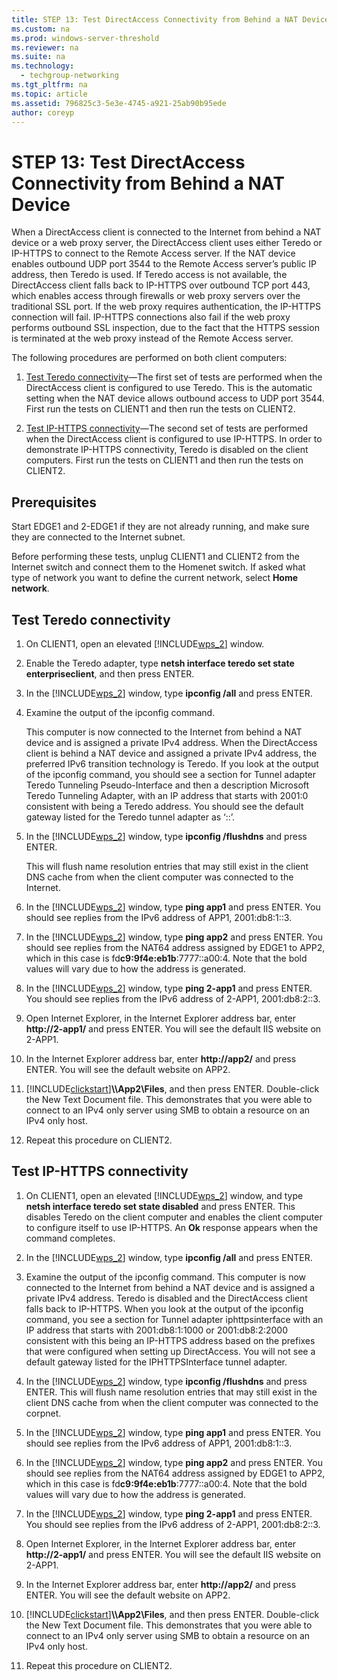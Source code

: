 ```yaml
---
title: STEP 13: Test DirectAccess Connectivity from Behind a NAT Device
ms.custom: na
ms.prod: windows-server-threshold
ms.reviewer: na
ms.suite: na
ms.technology: 
  - techgroup-networking
ms.tgt_pltfrm: na
ms.topic: article
ms.assetid: 796825c3-5e3e-4745-a921-25ab90b95ede
author: coreyp
---
```

# STEP 13: Test DirectAccess Connectivity from Behind a NAT Device
When a DirectAccess client is connected to the Internet from behind a NAT device or a web proxy server, the DirectAccess client uses either Teredo or IP\-HTTPS to connect to the Remote Access server. If the NAT device enables outbound UDP port 3544 to the Remote Access server’s public IP address, then Teredo is used. If Teredo access is not available, the DirectAccess client falls back to IP\-HTTPS over outbound TCP port 443, which enables access through firewalls or web proxy servers over the traditional SSL port. If the web proxy requires authentication, the IP\-HTTPS connection will fail. IP\-HTTPS connections also fail if the web proxy performs outbound SSL inspection, due to the fact that the HTTPS session is terminated at the web proxy instead of the Remote Access server.  
  
The following procedures are performed on both client computers:  
  
1.  [Test Teredo connectivity](assetId:///41f8195b-00a1-4991-9db8-3703514dbe0c#TeredoCLIENT1)—The first set of tests are performed when the DirectAccess client is configured to use Teredo. This is the automatic setting when the NAT device allows outbound access to UDP port 3544. First run the tests on CLIENT1 and then run the tests on CLIENT2.  
  
2.  [Test IP-HTTPS connectivity](assetId:///41f8195b-00a1-4991-9db8-3703514dbe0c#IPHTTPS_CLIENT1)—The second set of tests are performed when the DirectAccess client is configured to use IP\-HTTPS. In order to demonstrate IP\-HTTPS connectivity, Teredo is disabled on the client computers. First run the tests on CLIENT1 and then run the tests on CLIENT2.  
  
## Prerequisites  
Start EDGE1 and 2\-EDGE1 if they are not already running, and make sure they are connected to the Internet subnet.  
  
Before performing these tests, unplug CLIENT1 and CLIENT2 from the Internet switch and connect them to the Homenet switch. If asked what type of network you want to define the current network, select **Home network**.  
  
## <a name="TeredoCLIENT1"></a>Test Teredo connectivity  
  
1.  On CLIENT1, open an elevated [!INCLUDE[wps_2](includes/wps_2_md.md)] window.  
  
2.  Enable the Teredo adapter, type **netsh interface teredo set state enterpriseclient**, and then press ENTER.  
  
3.  In the [!INCLUDE[wps_2](includes/wps_2_md.md)] window, type **ipconfig \/all** and press ENTER.  
  
4.  Examine the output of the ipconfig command.  
  
    This computer is now connected to the Internet from behind a NAT device and is assigned a private IPv4 address. When the DirectAccess client is behind a NAT device and assigned a private IPv4 address, the preferred IPv6 transition technology is Teredo. If you look at the output of the ipconfig command, you should see a section for Tunnel adapter Teredo Tunneling Pseudo\-Interface and then a description Microsoft Teredo Tunneling Adapter, with an IP address that starts with 2001:0 consistent with being a Teredo address. You should see the default gateway listed for the Teredo tunnel adapter as ‘::’.  
  
5.  In the [!INCLUDE[wps_2](includes/wps_2_md.md)] window, type **ipconfig \/flushdns** and press ENTER.  
  
    This will flush name resolution entries that may still exist in the client DNS cache from when the client computer was connected to the Internet.  
  
6.  In the [!INCLUDE[wps_2](includes/wps_2_md.md)] window, type **ping app1** and press ENTER. You should see replies from the IPv6 address of APP1, 2001:db8:1::3.  
  
7.  In the [!INCLUDE[wps_2](includes/wps_2_md.md)] window, type **ping app2** and press ENTER. You should see replies from the NAT64 address assigned by EDGE1 to APP2, which in this case is fd**c9:9f4e:eb1b**:7777::a00:4. Note that the bold values will vary due to how the address is generated.  
  
8.  In the [!INCLUDE[wps_2](includes/wps_2_md.md)] window, type **ping 2\-app1** and press ENTER. You should see replies from the IPv6 address of 2\-APP1, 2001:db8:2::3.  
  
9. Open Internet Explorer, in the Internet Explorer address bar, enter **http:\/\/2\-app1\/** and press ENTER. You will see the default IIS website on 2\-APP1.  
  
10. In the Internet Explorer address bar, enter **http:\/\/app2\/** and press ENTER. You will see the default website on APP2.  
  
11. [!INCLUDE[clickstart](includes/clickstart_md.md)]**\\\\App2\\Files**, and then press ENTER. Double\-click the New Text Document file. This demonstrates that you were able to connect to an IPv4 only server using SMB to obtain a resource on an IPv4 only host.  
  
12. Repeat this procedure on CLIENT2.  
  
## <a name="IPHTTPS_CLIENT1"></a>Test IP\-HTTPS connectivity  
  
1.  On CLIENT1, open an elevated [!INCLUDE[wps_2](includes/wps_2_md.md)] window, and type **netsh interface teredo set state disabled** and press ENTER. This disables Teredo on the client computer and enables the client computer to configure itself to use IP\-HTTPS. An **Ok** response appears when the command completes.  
  
2.  In the [!INCLUDE[wps_2](includes/wps_2_md.md)] window, type **ipconfig \/all** and press ENTER.  
  
3.  Examine the output of the ipconfig command. This computer is now connected to the Internet from behind a NAT device and is assigned a private IPv4 address. Teredo is disabled and the DirectAccess client falls back to IP\-HTTPS. When you look at the output of the ipconfig command, you see a section for Tunnel adapter iphttpsinterface with an IP address that starts with 2001:db8:1:1000 or 2001:db8:2:2000 consistent with this being an IP\-HTTPS address based on the prefixes that were configured when setting up DirectAccess. You will not see a default gateway listed for the IPHTTPSInterface tunnel adapter.  
  
4.  In the [!INCLUDE[wps_2](includes/wps_2_md.md)] window, type **ipconfig \/flushdns** and press ENTER. This will flush name resolution entries that may still exist in the client DNS cache from when the client computer was connected to the corpnet.  
  
5.  In the [!INCLUDE[wps_2](includes/wps_2_md.md)] window, type **ping app1** and press ENTER. You should see replies from the IPv6 address of APP1, 2001:db8:1::3.  
  
6.  In the [!INCLUDE[wps_2](includes/wps_2_md.md)] window, type **ping app2** and press ENTER. You should see replies from the NAT64 address assigned by EDGE1 to APP2, which in this case is fd**c9:9f4e:eb1b**:7777::a00:4. Note that the bold values will vary due to how the address is generated.  
  
7.  In the [!INCLUDE[wps_2](includes/wps_2_md.md)] window, type **ping 2\-app1** and press ENTER. You should see replies from the IPv6 address of 2\-APP1, 2001:db8:2::3.  
  
8.  Open Internet Explorer, in the Internet Explorer address bar, enter **http:\/\/2\-app1\/** and press ENTER. You will see the default IIS website on 2\-APP1.  
  
9. In the Internet Explorer address bar, enter **http:\/\/app2\/** and press ENTER. You will see the default website on APP2.  
  
10. [!INCLUDE[clickstart](includes/clickstart_md.md)]**\\\\App2\\Files**, and then press ENTER. Double\-click the New Text Document file. This demonstrates that you were able to connect to an IPv4 only server using SMB to obtain a resource on an IPv4 only host.  
  
11. Repeat this procedure on CLIENT2.  
  

